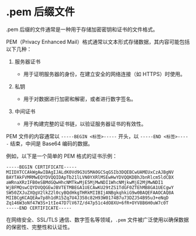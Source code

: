 # .pem 后缀文件

.pem 后缀的文件通常是一种用于存储加密密钥和证书的文件格式。

PEM（Privacy Enhanced Mail）格式通常以文本形式存储数据，其内容可能包括以下几种：

1. 服务器证书

   - 用于证明服务器的身份，在建立安全的网络连接（如 HTTPS）时使用。

2. 私钥

   - 用于对数据进行加密和解密，或者进行数字签名。

3. 中间证书

   - 用于构建完整的证书链，以验证服务器证书的有效性。

PEM 文件的内容通常以 `-----BEGIN <标签>-----` 开头，以 `-----END <标签>-----` 结束，中间是 Base64 编码的数据。

例如，以下是一个简单的 PEM 格式的证书示例：

```
-----BEGIN CERTIFICATE-----
MIIDXTCCAkWgAwIBAgIJALdK0Vd9G3U5MA0GCSqGSIb3DQEBCwUAMEUxCzAJBgNV
BAYTAkFVMRMwEQYDVQQIDApTb21lLVN0YXRlMSEwHwYDVQQKDBhJbnRlcm5ldCBX
aWRnaXRzIFB0eSBMdGQwHhcNMTkwMjE5MjMwNDI1WhcNMjkwMjE2MjMwNDI1
WjBFMQswCQYDVQQGEwJBVTETMBEGA1UECAwKU29tZS1TdGF0ZTEhMB8GA1UECgwY
SW50ZXJuZXQgV2lkZ2l0cyBQdHkgTHRkMIIBIjANBgkqhkiG9w0BAQEFAAOCAQ8A
MIIBCgKCAQEAw7p8h1dR15Zq7U4J358c82H93W0174B7u73DZJ54B95u3+eNqD
Zq146W3oNf47W3S+1tIe47D7lV67Z/d47p51c4dO8XU+6fR+OYV8B6H0uW7c0T
-----END CERTIFICATE-----
```

在网络安全、SSL/TLS 通信、数字签名等领域，`.pem` 文件被广泛使用以确保数据的保密性、完整性和认证性。
